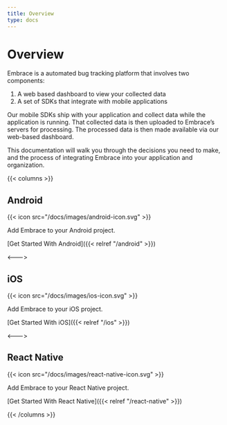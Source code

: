 ```yaml
---
title: Overview
type: docs
---
```


# Overview

Embrace is a automated bug tracking platform that involves two components:


1. A web based dashboard to view your collected data
2. A set of SDKs that integrate with mobile applications

Our mobile SDKs ship with your application and collect data while the
application is running.  That collected data is then uploaded to Embrace’s
servers for processing.  The processed data is then made available via our
web-based dashboard.

This documentation will walk you through the decisions you need to make, and the
process of integrating Embrace into your application and organization.

{{< columns >}}

## Android

{{< icon src="/docs/images/android-icon.svg" >}}

Add Embrace to your Android project.

[Get Started With Android]({{< relref "/android" >}})

<--->

## iOS

{{< icon src="/docs/images/ios-icon.svg" >}}

Add Embrace to your iOS project.

[Get Started With iOS]({{< relref "/ios" >}})


<--->

## React Native

{{< icon src="/docs/images/react-native-icon.svg" >}}

Add Embrace to your React Native project.

[Get Started With React Native]({{< relref "/react-native" >}})


{{< /columns >}}

